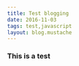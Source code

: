 ```yaml
---
title: Test blogging
date: 2016-11-03
tags: test,javascript
layout: blog.mustache
---
```


### This is a test
